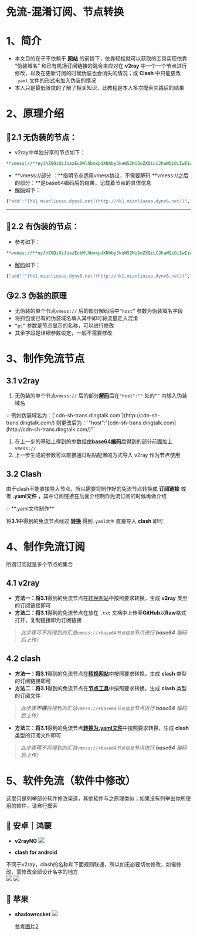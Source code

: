 # 免流-混淆订阅、节点转换

# 1、**简介**

- 本文目的在于不依赖于 [**网站**](https://zhuan.mlsao.xyz/) 的前提下，依靠轻松就可以获取的工具实现依靠 “伪装域名” 和已有机场订阅链接的混合来应对在 **v2ray** 中一个一个节点进行修改，以及在更新订阅的时候伪装也会消失的情况；或 **Clash**  中只能更改 `.yaml` 文件的形式来加入伪装的情况
- 本人只是最低限度的了解了相关知识，此教程是本人多次摸索实践后的结果

# 2、**原理介绍**

## 🎈**2.1 无伪装的节点：**

- v2ray中单独分享的节点如下：

```yaml
**vmess://**eyJhZGQiOiJoazEubWlhbmxpdXNhby5keW52Ni5uZXQiLCJhaWQiOiIwIiwiaG9zdCI6ImdkLjE4OS5jbiIsImlkIjoiNWE0MmRlOTctYzVjZi00NWYxLWEwMzItNWYwNTc5NWVhNTNkIiwibmV0Ijoid3MiLCJwYXRoIjoiL1RTL3JlY2hhcmdlL3R6VXJsLmh0bWwiLCJwb3J0IjoiODAiLCJwcyI6Iua1gemHj+ermS3pppnmuK8xIiwic2N5IjoiYXV0byIsInNuaSI6IiIsInRscyI6IiIsInR5cGUiOiIiLCJ2IjoiMiJ9
```

- **vmess://部分 ：**指明节点适用vmess协议，不需要解码
**vmess://之后的部分：**是base64编码后的结果，记载着节点的具体信息
- [解码](https://v2rayse.com/base64)如下：

```yaml
{"add":"[hk1.mianliusao.dynv6.net](http://hk1.mianliusao.dynv6.net/)","aid":"0","host":"[gd.189.cn](http://gd.189.cn/)","id":"5a42de97-c5cf-45f1-a032-5f05795ea53d","net":"ws","path":"/TS/recharge/tzUrl.html","port":"80","ps":"流量站-香港1","scy":"auto","sni":"","tls":"","type":"","v":"2"}
```

---

## 🎄**2.2 有伪装的节点：**

- 参考如下：

```yaml
**vmess://**eyJhZGQiOiJoazEubWlhbmxpdXNhby5keW52Ni5uZXQiLCJhaWQiOiIwIiwiaG9zdCI6ImNkbi1zaC10cmFucy5kaW5ndGFsay5jb20iLCJpZCI6IjVhNDJkZTk3LWM1Y2YtNDVmMS1hMDMyLTVmMDU3OTVlYTUzZCIsIm5ldCI6IndzIiwicGF0aCI6Ii9UUy9yZWNoYXJnZS90elVybC5odG1sIiwicG9ydCI6IjgwIiwicHMiOiLwn5Ku5rWB6YeP56uZLemmmea4rzEiLCJzY3kiOiJhdXRvIiwic25pIjoiIiwidGxzIjoiIiwidHlwZSI6IiIsInYiOiIyIn0=
```

- [解码](https://v2rayse.com/base64)如下：

```yaml
{"add":"[hk1.mianliusao.dynv6.net](http://hk1.mianliusao.dynv6.net/)","aid":"0","host":"[cdn-sh-trans.dingtalk.com](http://cdn-sh-trans.dingtalk.com/)","id":"5a42de97-c5cf-45f1-a032-5f05795ea53d","net":"ws","path":"/TS/recharge/tzUrl.html","port":"80","ps":"💮流量站-香港1","scy":"auto","sni":"","tls":"","type":"","v":"2"}
```

## 😘2.3 伪装的原理

- 无伪装的单个节点`vmess://` 后的部分解码后中`“host”` 参数为伪装域名字段
- 将抓包或已有的伪装域名填入其中即可将流量走入混淆
- `“ps”` 参数是节点显示的名称，可以进行修改
- 其余字段是详细参数设定，一般不需要修改

# 3、制作免流节点

## 3.1 **v2ray**

1. 无伪装的单个节点`vmess://` 后的部分[**解码**](https://v2rayse.com/base64)后在`"host":""` 处的`“”` 内输入伪装域名

<aside>
💡 例如伪装域名为：[`cdn-sh-trans.dingtalk.com`](http://cdn-sh-trans.dingtalk.com/) 
则更改后为：`"host":"[cdn-sh-trans.dingtalk.com](http://cdn-sh-trans.dingtalk.com/)"`

</aside>

1. 在上一步的基础上得到的参数经由[**base64编码**](https://v2rayse.com/base64)后得到的部分前面加上`vmess://`
2. 上一步生成的参数可以直接通过粘贴配置的方式导入 v2ray 作为节点使用

## 3.2 Clash

由于clash不能直接导入节点，所以需要将制作好的免流节点转换成 **订阅链接** 或者 **.yaml文件** ，其中订阅链接在后面介绍制作免流订阅的时候再做介绍

<aside>
💡  **.yaml文件制作**

</aside>

将**3.1**中得到的免流节点经过 [**转换**](https://v2rayse.com/v2ray-clash) 得到`.yaml文件` 直接导入 **clash** 即可

# 4、制作免流订阅

所谓订阅就是多个节点的集合

## 4.1 v2ray

- **方法一：**将**3.1**得到的免流节点在[转换网站](https://v2rayse.com/v2ray-tools)中按照要求转换，生成 **v2ray** 类型的订阅链接即可
- **方法二：**将**3.1**得到的免流节点在放在 `.txt` 文档中上传至**GitHub**以**Raw**格式打开，复制链接即为订阅链接

> *此步骤可不将得到的汇总`vmess://+base64节点信息`节点进行 **base64** 编码后上传）*
> 

## 4.2 clash

- **方法一：**将**3.1**得到的免流节点在[**转换网站**](https://v2rayse.com/v2ray-clash)中按照要求转换，生成 **clash** 类型的订阅链接即可
- **方法二：**将**3.1**得到的免流节点在[**节点工具**](https://v2rayse.com/v2ray-tools)中按照要求转换，生成 **clash** 类型的订阅文件

> *此步骤**不得**将得到的汇总`vmess://+base64节点信息`节点进行 **base64** 编码后上传）*
> 
- **方法三：**将**3.1**得到的免流节点[**转换为.yaml文件**](https://v2rayse.com/v2ray-clash/)中按照要求转换，生成 **clash** 类型的订阅文件即可

> *此步骤**可**不将得到的汇总`vmess://+base64节点信息`节点进行 **base64** 编码后上传）*
> 

# 5、软件免流（软件中修改）
这里只是列举部分软件修改渠道，其他软件与之原理类似；如果没有列举出你所使用的软件，请自行摸索

## 📱 安卓｜鸿蒙
- **v2rayNG**
![](https://github.com/wchenyi/wall/blob/main/%E5%85%8D%E6%B5%81/image/v2RayNG%E5%85%8D%E6%B5%81.jpg?raw=true)
       
- **clash for android**

不同于v2ray，clash的名称和下面规则联通，所以如无必要切勿修改，如需修改，需修改全部设计名字的地方  
![](https://github.com/wchenyi/wall/blob/main/%E5%85%8D%E6%B5%81/image/clash%E5%85%8D%E6%B5%811.jpg?raw=true)
![](https://github.com/wchenyi/wall/blob/main/%E5%85%8D%E6%B5%81/image/clash%E5%85%8D%E6%B5%812.jpg?raw=true)

## 🍎 苹果
- **shadowrocket**
![](https://github.com/wchenyi/wall/blob/main/%E5%85%8D%E6%B5%81/image/%E5%B0%8F%E7%81%AB%E7%85%8E%E5%85%8D%E6%B5%81.png?raw=true)
    
    [参考图片2](https://github.com/wchenyi/wall/blob/gh-pages/%E5%85%8D%E6%B5%81/image/clash%E5%85%8D%E6%B5%812.jpg?raw=true)
